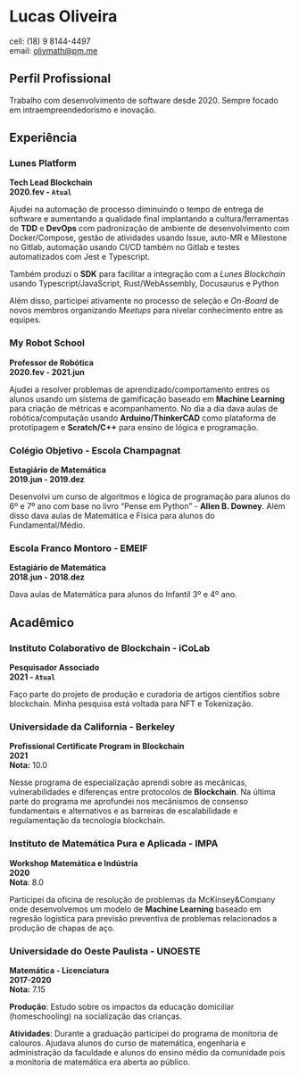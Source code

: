 # Lucas Oliveira

cell: (18) 9 8144-4497<br>
email: olivmath@pm.me

## Perfil Profissional

Trabalho com desenvolvimento de software desde 2020. Sempre focado em intraempreendedorismo e inovação.

## Experiência

### Lunes Platform

**Tech Lead Blockchain**<br>
**2020.fev - `Atual`**

Ajudei na automação de processo diminuindo o tempo de entrega de software e aumentando a qualidade final implantando a cultura/ferramentas de **TDD** e **DevOps** com padronização de ambiente de desenvolvimento com Docker/Compose, gestão de atividades usando Issue, auto-MR e Milestone no Gitlab, automação usando CI/CD também no Gitlab e testes automatizados com Jest e Typescript.

Também produzi o **SDK** para facilitar a integração com a _Lunes Blockchain_ usando Typescript/JavaScript, Rust/WebAssembly, Docusaurus e Python

Além disso, participei ativamente no processo de seleção e _On-Board_ de novos membros organizando _Meetups_ para nivelar conhecimento entre as equipes.

### My Robot School

**Professor de Robótica**<br>
**2020.fev - 2021.jun**

Ajudei a resolver problemas de aprendizado/comportamento entres os alunos usando um sistema de gamificação baseado em **Machine Learning** para criação de métricas e acompanhamento.
No dia a dia dava aulas de robótica/computação usando **Arduino/ThinkerCAD** como plataforma de prototipagem e **Scratch/C++** para ensino de lógica e programação.

### Colégio Objetivo - Escola Champagnat

**Estagiário de Matemática**<br>
**2019.jun - 2019.dez**

Desenvolvi um curso de algoritmos e lógica de programação para alunos do 6º e 7º ano com base no livro “Pense em Python” - **Allen B. Downey**.
Além disso dava aulas de Matemática e Física para alunos do Fundamental/Médio.<br>

### Escola Franco Montoro - EMEIF

**Estagiário de Matemática**<br>
**2018.jun - 2018.dez**

Dava aulas de Matemática para alunos do Infantil 3º e 4º ano.

## Acadêmico

### Instituto Colaborativo de Blockchain - iCoLab

**Pesquisador Associado**<br>
**2021 - `Atual`**<br>

Faço parte do projeto de produção e curadoria de artigos científios sobre blockchain. Minha pesquisa está voltada para NFT e Tokenização.

### Universidade da California - Berkeley

**Profissional Certificate Program in Blockchain**<br>
**2021**<br>
**Nota:** 10.0

Nesse programa de especialização aprendi sobre as mecânicas, vulnerabilidades e diferenças entre protocolos de **Blockchain**. Na última parte do programa me aprofundei nos mecânismos de consenso fundamentais e alternativos e as barreiras de escalabilidade e regulamentação da tecnologia blockchain.


### Instituto de Matemática Pura e Aplicada - IMPA

**Workshop Matemática e Indústria**<br>
**2020**<br>
**Nota**: 8.0

Participei da oficina de resolução de problemas da McKinsey&Company onde desenvolvemos um modelo de **Machine Learning** baseado em regresão logística para previsão preventiva de problemas relacionados a produção de chapas de aço.

### Universidade do Oeste Paulista - UNOESTE

**Matemática - Licenciatura**<br>
**2017-2020**<br>
**Nota:** 7.15

**Produção**: Estudo sobre os impactos da educação domiciliar (homeschooling) na socialização das crianças.

**Atividades**: Durante a graduação participei do programa de monitoria de calouros.
Ajudava alunos do curso de matemática, engenharia e administração da faculdade e alunos do ensino médio da comunidade pois a monitoria de matemática era aberta ao público.
